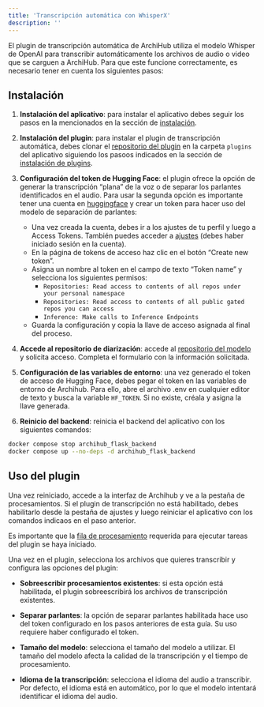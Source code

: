 ```yaml
---
title: 'Transcripción automática con WhisperX'
description: ''
---
```


El plugin de transcripción automática de ArchiHub utiliza el modelo Whisper de OpenAI para transcribir automáticamente los archivos de audio o video que se carguen a ArchiHub. Para que este funcione correctamente, es necesario tener en cuenta los siguientes pasos:


## Instalación

1. **Instalación del aplicativo**: para instalar el aplicativo debes seguir los pasos en la mencionados en la sección de [instalación](../install_local).

2. **Instalación del plugin**: para instalar el plugin de transcripción automática, debes clonar el [repositorio del plugin](https://github.com/Archihub-App/transcribeWhisperX.git) en la carpeta `plugins` del aplicativo siguiendo los pasoos indicados en la sección de [instalación de plugins](../install_plugin).

3. **Configuración del token de Hugging Face**: el plugin ofrece la opción de generar la transcripción “plana” de la voz o de separar los parlantes identificados en el audio. Para usar la segunda opción es importante tener una cuenta en [huggingface](https://huggingface.co/) y crear un token para hacer uso del modelo de separación de parlantes:

    - Una vez creada la cuenta, debes ir a los ajustes de tu perfil y luego a Access Tokens. También puedes acceder a [ajustes](https://huggingface.co/settings/tokens) (debes haber iniciado sesión en la cuenta).
    - En la página de tokens de acceso haz clic en el botón “Create new token”.
    - Asigna un nombre al token en el campo de texto “Token name” y selecciona los siguientes permisos:
        - `Repositories: Read access to contents of all repos under your personal namespace`
        - `Repositories: Read access to contents of all public gated repos you can access`
        - `Inference: Make calls to Inference Endpoints`
    - Guarda la configuración y copia la llave de acceso asignada al final del proceso.

4. **Accede al repositorio de diarización**: accede al [repositorio del modelo](https://huggingface.co/pyannote/speaker-diarization-3.1) y solicita acceso. Completa el formulario con la información solicitada.

5. **Configuración de las variables de entorno**: una vez generado el token de acceso de Hugging Face, debes pegar el token en las variables de entorno de Archihub. Para ello, abre el archivo .env en cualquier editor de texto y busca la variable `HF_TOKEN`. Si no existe, créala y asigna la llave generada.

6. **Reinicio del backend**: reinicia el backend del aplicativo con los siguientes comandos:

```bash
docker compose stop archihub_flask_backend
docker compose up --no-deps -d archihub_flask_backend
```

## Uso del plugin

Una vez reiniciado, accede a la interfaz de Archihub y ve a la pestaña de procesamientos. Si el plugin de transcripción no está habilitado, debes habilitarlo desde la pestaña de ajustes y luego reiniciar el aplicativo con los comandos indicaos en el paso anterior.

Es importante que la [fila de procesamiento](../nodos/#las-filas-de-procesos) requerida para ejecutar tareas del plugin se haya iniciado.

Una vez en el plugin, selecciona los archivos que quieres transcribir y configura las opciones del plugin:

- **Sobreescribir procesamientos existentes**: si esta opción está habilitada, el plugin sobreescribirá los archivos de transcripción existentes.

- **Separar parlantes**: la opción de separar parlantes habilitada hace uso del token configurado en los pasos anteriores de esta guía. Su uso requiere haber configurado el token.

- **Tamaño del modelo**: selecciona el tamaño del modelo a utilizar. El tamaño del modelo afecta la calidad de la transcripción y el tiempo de procesamiento.

- **Idioma de la transcripción**: selecciona el idioma del audio a transcribir. Por defecto, el idioma está en automático, por lo que el modelo intentará identificar el idioma del audio.